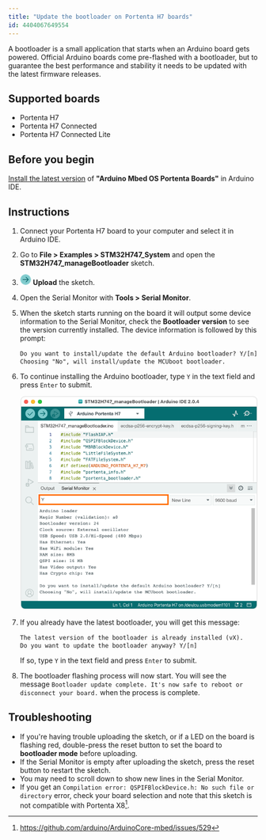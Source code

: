 ```yaml
---
title: "Update the bootloader on Portenta H7 boards"
id: 4404067649554
---
```


A bootloader is a small application that starts when an Arduino board gets powered. Official Arduino boards come pre-flashed with a bootloader, but to guarantee the best performance and stability it needs to be updated with the latest firmware releases.

## Supported boards

* Portenta H7
* Portenta H7 Connected
* Portenta H7 Connected Lite

## Before you begin

[Install the latest version](https://support.arduino.cc/hc/en-us/articles/360016119519-Add-boards-to-Arduino-IDE) of **"Arduino Mbed OS Portenta Boards"** in Arduino IDE.

## Instructions

1. Connect your Portenta H7 board to your computer and select it in Arduino IDE.

1. Go to **File > Examples > STM32H747_System** and open the **STM32H747_manageBootloader** sketch.

   <!-- ![Bootloader Update Sketch](img/update_bootloader_portenta.png) -->

1. ![Upload button](img/symbol_upload2.png) **Upload** the sketch.

1. Open the Serial Monitor with **Tools > Serial Monitor**.

1. When the sketch starts running on the board it will output some device information to the Serial Monitor, check the **Bootloader version** to see the version currently installed. The device information is followed by this prompt:

   ```
   Do you want to install/update the default Arduino bootloader? Y/[n]
   Choosing "No", will install/update the MCUboot bootloader.
   ```

1. To continue installing the Arduino bootloader, type `Y` in the text field and press `Enter` to submit.

   ![Serial monitor output](img/portenta-h7-bootloader-serial-monitor.png)

1. If you already have the latest bootloader, you will get this message:

   ```
   The latest version of the bootloader is already installed (vX).
   Do you want to update the bootloader anyway? Y/[n]
   ```

   If so, type `Y` in the text field and press `Enter` to submit.

1. The bootloader flashing process will now start. You will see the message `Bootloader update complete. It's now safe to reboot or disconnect your board.` when the process is complete.

## Troubleshooting

* If you're having trouble uploading the sketch, or if a LED on the board is flashing red, double-press the reset button to set the board to **bootloader mode** before uploading.
* If the Serial Monitor is empty after uploading the sketch, press the reset button to restart the sketch.
* You may need to scroll down to show new lines in the Serial Monitor.
* If you get an `Compilation error: QSPIFBlockDevice.h: No such file or directory` error, check your board selection and note that this sketch is not compatible with Portenta X8[^1].

[^1]: https://github.com/arduino/ArduinoCore-mbed/issues/529
